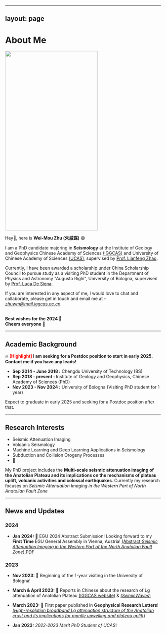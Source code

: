 
---

## layout: page

# About Me

<img src="https://weimouzhu.github.io/images/../../../images/WMZ.jpg" class="floatpic" width="300" height="580">

Hey👋, here is **Wei-Mou Zhu (朱威谋)** 😄

I am a PhD candidate majoring in **Seismology** at the Institute of Geology and Geophysics Chinese Academy of Sciences [(IGGCAS)](http://english.igg.cas.cn/) and University of Chinese Academy of Sciences [(UCAS)](https://www.ucas.ac.cn/), supervised by [Prof. Lianfeng Zhao](https://www.researchgate.net/profile/Lianfeng-Zhao).

Currently, I have been awarded a scholarship under China Scholarship Council to pursue study as a visiting PhD student in the Department of Physics and Astronomy "Augusto Righi", University of Bologna, supervised by [Prof. Luca De Siena](https://www.unibo.it/sitoweb/luca.desiena2/en).

If you are interested in any aspect of me, I would love to chat and collaborate, please get in touch and email me at - *zhuwm@mail.iggcas.ac.cn*

<br>**Best wishes for the 2024 🎊**
<br>**Cheers everyone 🎉**

---

## Academic Background

🔥 **<font color='red'>[Highlight]</font> I am seeking for a Postdoc position to start in early 2025. Contact me if you have any leads!**

- **Sep 2014 - June 2018 :** Chengdu University of Technology (BS)
- **Sep 2018 - present :** Institute of Geology and Geophysics, Chinese Academy of Sciences (PhD)
- **Nov 2023 - Nov 2024 :** University of Bologna (Visiting PhD student for 1 year)

Expect to graduate in early 2025 and seeking for a Postdoc position after that.

---

## Research Interests

- Seismic Attenuation Imaging
- Volcanic Seismology
- Machine Learning and Deep Learning Applications in Seismology
- Subduction and Collision Orogeny Processes
- 🔗

My PhD project includes the **Multi-scale seismic attenuation imaging of the Anatolian Plateau and its implications on the mechanisms of plateau uplift, volcanic activities and colossal earthquakes**. Currently my research focuses on _Seismic Attenuation Imaging in the Western Part of North Anatolian Fault Zone_

---

## News and Updates

### 2024

- **Jan 2024:** 🥳 EGU 2024 Abstract Submission!
  Looking forward to my **First Time** EGU General Assembly in Vienna, Austria!
  [(Abstract:_Seismic Attenuation Imaging in the Western Part of the North Anatolian Fault Zone_)](https://meetingorganizer.copernicus.org/EGU24/EGU24-3916.html),[PDF]()

### 2023

- **Nov 2023:** 🛫 Beginning of the 1-year visiting in the University of Bologna!

- **March & April 2023:** 📰 Reports in Chinese about the research of Lg attenuation of Anatolian Plateau [(IGGCAS website)](https://igg.cas.cn/xwzx/yjcg/202303/t20230329_6720093.html) & [(_SeimicWaves_)](https://mp.weixin.qq.com/s/7GpheW4wel2JiFRbS3aX4w)

- **March 2023:** 📖 First paper published in **Geophysical Research Letters**!
  [(_High-resolution broadband Lg attenuation structure of the Anatolian crust and its implications for mantle upwelling and plateau uplift_)](https://doi.org/10.1029/2023GL103470)

- **Jan 2023:** _2022-2023 Merit PhD Student of UCAS_!
